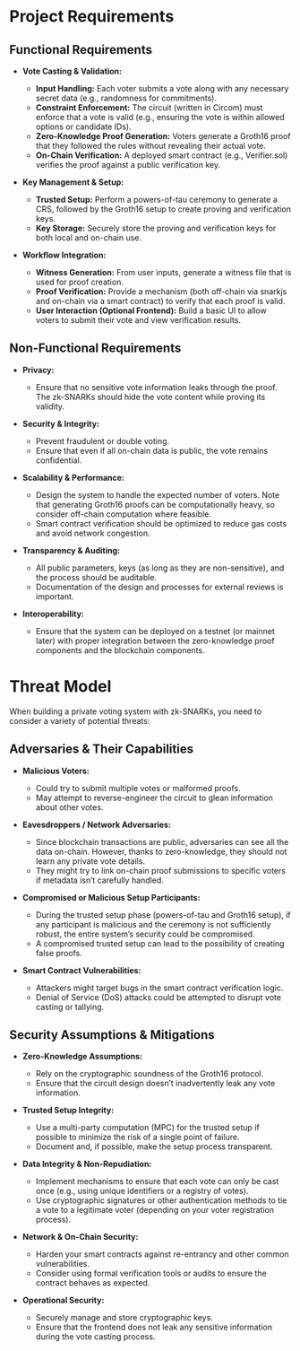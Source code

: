# Project Requirements

## Functional Requirements

- **Vote Casting & Validation:**

  - **Input Handling:** Each voter submits a vote along with any necessary secret data (e.g., randomness for commitments).
  - **Constraint Enforcement:** The circuit (written in Circom) must enforce that a vote is valid (e.g., ensuring the vote is within allowed options or candidate IDs).
  - **Zero-Knowledge Proof Generation:** Voters generate a Groth16 proof that they followed the rules without revealing their actual vote.
  - **On-Chain Verification:** A deployed smart contract (e.g., Verifier.sol) verifies the proof against a public verification key.

- **Key Management & Setup:**

  - **Trusted Setup:** Perform a powers-of-tau ceremony to generate a CRS, followed by the Groth16 setup to create proving and verification keys.
  - **Key Storage:** Securely store the proving and verification keys for both local and on-chain use.

- **Workflow Integration:**
  - **Witness Generation:** From user inputs, generate a witness file that is used for proof creation.
  - **Proof Verification:** Provide a mechanism (both off-chain via snarkjs and on-chain via a smart contract) to verify that each proof is valid.
  - **User Interaction (Optional Frontend):** Build a basic UI to allow voters to submit their vote and view verification results.

## Non-Functional Requirements

- **Privacy:**

  - Ensure that no sensitive vote information leaks through the proof. The zk-SNARKs should hide the vote content while proving its validity.

- **Security & Integrity:**

  - Prevent fraudulent or double voting.
  - Ensure that even if all on-chain data is public, the vote remains confidential.

- **Scalability & Performance:**

  - Design the system to handle the expected number of voters. Note that generating Groth16 proofs can be computationally heavy, so consider off-chain computation where feasible.
  - Smart contract verification should be optimized to reduce gas costs and avoid network congestion.

- **Transparency & Auditing:**

  - All public parameters, keys (as long as they are non-sensitive), and the process should be auditable.
  - Documentation of the design and processes for external reviews is important.

- **Interoperability:**
  - Ensure that the system can be deployed on a testnet (or mainnet later) with proper integration between the zero-knowledge proof components and the blockchain components.

# Threat Model

When building a private voting system with zk-SNARKs, you need to consider a variety of potential threats:

## Adversaries & Their Capabilities

- **Malicious Voters:**

  - Could try to submit multiple votes or malformed proofs.
  - May attempt to reverse-engineer the circuit to glean information about other votes.

- **Eavesdroppers / Network Adversaries:**

  - Since blockchain transactions are public, adversaries can see all the data on-chain. However, thanks to zero-knowledge, they should not learn any private vote details.
  - They might try to link on-chain proof submissions to specific voters if metadata isn’t carefully handled.

- **Compromised or Malicious Setup Participants:**

  - During the trusted setup phase (powers-of-tau and Groth16 setup), if any participant is malicious and the ceremony is not sufficiently robust, the entire system’s security could be compromised.
  - A compromised trusted setup can lead to the possibility of creating false proofs.

- **Smart Contract Vulnerabilities:**
  - Attackers might target bugs in the smart contract verification logic.
  - Denial of Service (DoS) attacks could be attempted to disrupt vote casting or tallying.

## Security Assumptions & Mitigations

- **Zero-Knowledge Assumptions:**

  - Rely on the cryptographic soundness of the Groth16 protocol.
  - Ensure that the circuit design doesn’t inadvertently leak any vote information.

- **Trusted Setup Integrity:**

  - Use a multi-party computation (MPC) for the trusted setup if possible to minimize the risk of a single point of failure.
  - Document and, if possible, make the setup process transparent.

- **Data Integrity & Non-Repudiation:**

  - Implement mechanisms to ensure that each vote can only be cast once (e.g., using unique identifiers or a registry of votes).
  - Use cryptographic signatures or other authentication methods to tie a vote to a legitimate voter (depending on your voter registration process).

- **Network & On-Chain Security:**

  - Harden your smart contracts against re-entrancy and other common vulnerabilities.
  - Consider using formal verification tools or audits to ensure the contract behaves as expected.

- **Operational Security:**
  - Securely manage and store cryptographic keys.
  - Ensure that the frontend does not leak any sensitive information during the vote casting process.

